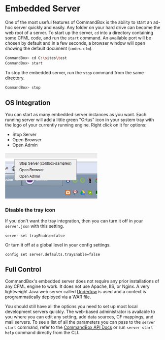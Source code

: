 # Embedded Server

One of the most useful features of CommandBox is the ability to start an ad-hoc server quickly and easily.  Any folder on your hard drive can become the web root of a server.  To start up the server, `cd` into a directory containing some CFML code, and run the `start` command.  An available port will be chosen by default and in a few seconds, a browser window will open showing the default document (`index.cfm`).

```bash
CommandBox> cd C:\sites\test
CommandBox> start
```

To stop the embedded server, run the `stop` command from the same directory.

```bash
CommandBox> stop
```

## OS Integration

You can start as many embedded server instances as you want.  Each running server will add a little green "Ortus" icon in your system tray with the logo of your currently running engine.  Right click on it for options:

* Stop Server
* Open Browser
* Open Admin

 <img src="../images/embedded_server/system_tray_server_icons.png" alt="System Tray Server Icons">

### Disable the tray icon

If you don't want the tray integration, then you can turn it off in your `server.json` with this setting.
```
server set trayEnable=false
```
Or turn it off at a global level in your config settings.

```
config set server.defaults.trayEnable=false
```


## Full  Control

CommandBox's embedded server does not require any prior installations of any CFML engine to work.  It does not use Apache, IIS, or Nginx.  A very lightweight Java web server called [Undertow](http://undertow.io/) is used and a context is programmatically deployed via a WAR file.

You should still have all the options you need to set up most local development servers quickly.  The web-based administrator is available to you where you can edit any setting, add data sources, CF mappings, and mail servers.  To see a list of all the parameters you can pass to the `server start` command, refer to the [CommandBox API Docs](http://apidocs.ortussolutions.com/commandbox/3.5.0/index.html?commandbox/system/modules_app/server-commands/commands/server/start.html) or run `server start help` command directly from the CLI.

